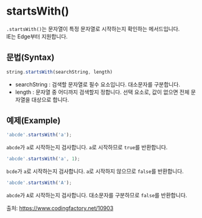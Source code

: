 # startsWith()

`.startsWith()`는 문자열이 특정 문자열로 시작하는지 확인하는 메서드입니다.  
IE는 Edge부터 지원합니다.  

## 문법(Syntax)
``` javascript
string.startsWith(searchString, length)
```
- searchString : 검색할 문자열로 필수 요소입니다. 대소문자를 구분합니다.
- length : 문자열 중 어디까지 검색할지 정합니다. 선택 요소로, 값이 없으면 전체 문자열을 대상으로 합니다.

## 예제(Example)
``` javascript
'abcde'.startsWith('a');
```
`abcde`가 `a`로 시작하는지 검사합니다. `a`로 시작하므로 `true`를 반환합니다.
``` javascript
'abcde'.startsWith('a', 1);
```
`bcde`가 `a`로 시작하는지 검사합니다. `a`로 시작하지 않으므로 `false`를 반환합니다.
``` javascript
'abcde'.startsWith('A');
```
`abcde`가 `A`로 시작하는지 검사합니다. 대소문자를 구분하므로 `false`를 반환합니다.

출처: https://www.codingfactory.net/10903